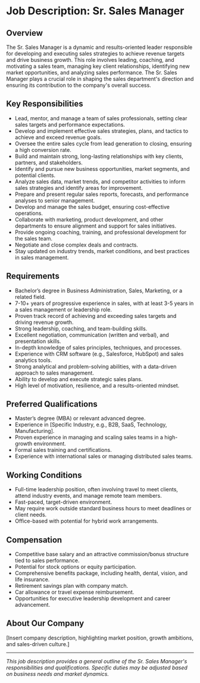 # Job Description: Sr. Sales Manager

## Overview

The Sr. Sales Manager is a dynamic and results-oriented leader responsible for developing and executing sales strategies to achieve revenue targets and drive business growth. This role involves leading, coaching, and motivating a sales team, managing key client relationships, identifying new market opportunities, and analyzing sales performance. The Sr. Sales Manager plays a crucial role in shaping the sales department's direction and ensuring its contribution to the company's overall success.

## Key Responsibilities

- Lead, mentor, and manage a team of sales professionals, setting clear sales targets and performance expectations.
- Develop and implement effective sales strategies, plans, and tactics to achieve and exceed revenue goals.
- Oversee the entire sales cycle from lead generation to closing, ensuring a high conversion rate.
- Build and maintain strong, long-lasting relationships with key clients, partners, and stakeholders.
- Identify and pursue new business opportunities, market segments, and potential clients.
- Analyze sales data, market trends, and competitor activities to inform sales strategies and identify areas for improvement.
- Prepare and present regular sales reports, forecasts, and performance analyses to senior management.
- Develop and manage the sales budget, ensuring cost-effective operations.
- Collaborate with marketing, product development, and other departments to ensure alignment and support for sales initiatives.
- Provide ongoing coaching, training, and professional development for the sales team.
- Negotiate and close complex deals and contracts.
- Stay updated on industry trends, market conditions, and best practices in sales management.

## Requirements

- Bachelor’s degree in Business Administration, Sales, Marketing, or a related field.
- 7-10+ years of progressive experience in sales, with at least 3-5 years in a sales management or leadership role.
- Proven track record of achieving and exceeding sales targets and driving revenue growth.
- Strong leadership, coaching, and team-building skills.
- Excellent negotiation, communication (written and verbal), and presentation skills.
- In-depth knowledge of sales principles, techniques, and processes.
- Experience with CRM software (e.g., Salesforce, HubSpot) and sales analytics tools.
- Strong analytical and problem-solving abilities, with a data-driven approach to sales management.
- Ability to develop and execute strategic sales plans.
- High level of motivation, resilience, and a results-oriented mindset.

## Preferred Qualifications

- Master’s degree (MBA) or relevant advanced degree.
- Experience in [Specific Industry, e.g., B2B, SaaS, Technology, Manufacturing].
- Proven experience in managing and scaling sales teams in a high-growth environment.
- Formal sales training and certifications.
- Experience with international sales or managing distributed sales teams.

## Working Conditions

- Full-time leadership position, often involving travel to meet clients, attend industry events, and manage remote team members.
- Fast-paced, target-driven environment.
- May require work outside standard business hours to meet deadlines or client needs.
- Office-based with potential for hybrid work arrangements.

## Compensation

- Competitive base salary and an attractive commission/bonus structure tied to sales performance.
- Potential for stock options or equity participation.
- Comprehensive benefits package, including health, dental, vision, and life insurance.
- Retirement savings plan with company match.
- Car allowance or travel expense reimbursement.
- Opportunities for executive leadership development and career advancement.

## About Our Company

[Insert company description, highlighting market position, growth ambitions, and sales-driven culture.]

---

_This job description provides a general outline of the Sr. Sales Manager's responsibilities and qualifications. Specific duties may be adjusted based on business needs and market dynamics._
